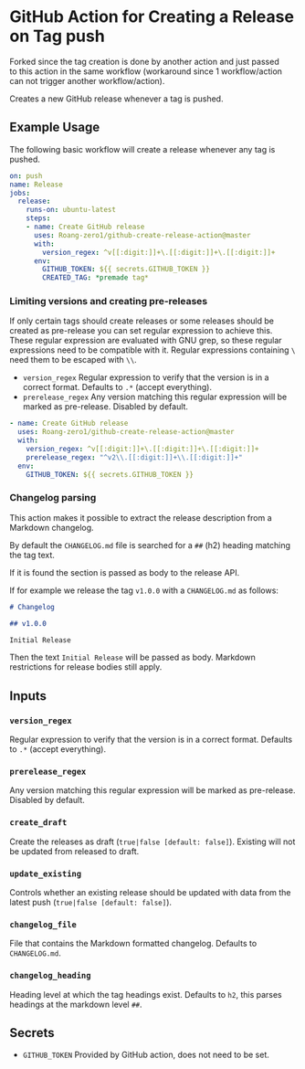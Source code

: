 # GitHub Action for Creating a Release on Tag push

Forked since the tag creation is done by another action and just passed  
to this action in the same workflow (workaround since 1 workflow/action  
can not trigger another workflow/action).  

Creates a new GitHub release whenever a tag is pushed.

## Example Usage

The following basic workflow will create a release whenever any tag is pushed.

```yaml
on: push
name: Release
jobs:
  release:
    runs-on: ubuntu-latest
    steps:
    - name: Create GitHub release
      uses: Roang-zero1/github-create-release-action@master
      with:
        version_regex: ^v[[:digit:]]+\.[[:digit:]]+\.[[:digit:]]+
      env:
        GITHUB_TOKEN: ${{ secrets.GITHUB_TOKEN }}
        CREATED_TAG: *premade tag*
```

### Limiting versions and creating pre-releases

If only certain tags should create releases or some releases should be created as pre-release you can set regular expression to achieve this.
These regular expression are evaluated with GNU grep, so these regular expressions need to be compatible with it.
Regular expressions containing `\` need them to be escaped with `\\`.

* `version_regex` Regular expression to verify that the version is in a correct format. Defaults to `.*` (accept everything).
* `prerelease_regex` Any version matching this regular expression will be marked as pre-release. Disabled by default.

```yaml
- name: Create GitHub release
  uses: Roang-zero1/github-create-release-action@master
  with:
    version_regex: ^v[[:digit:]]+\.[[:digit:]]+\.[[:digit:]]+
    prerelease_regex: "^v2\\.[[:digit:]]+\\.[[:digit:]]+"
  env:
    GITHUB_TOKEN: ${{ secrets.GITHUB_TOKEN }}
```

### Changelog parsing

This action makes it possible to extract the release description from a Markdown changelog.

By default the `CHANGELOG.md` file is searched for a `##` (h2) heading matching the tag text.

If it is found the section is passed as body to the release API.

If for example we release the tag `v1.0.0` with a `CHANGELOG.md` as follows:

```Markdown
# Changelog

## v1.0.0

Initial Release
```

Then the text `Initial Release` will be passed as body.
Markdown restrictions for release bodies still apply.

## Inputs

### `version_regex`

Regular expression to verify that the version is in a correct format. Defaults to `.*` (accept everything).

### `prerelease_regex`

Any version matching this regular expression will be marked as pre-release. Disabled by default.

### `create_draft`

Create the releases as draft (`true|false [default: false]`). Existing will not be updated from released to draft.

### `update_existing`

Controls whether an existing release should be updated with data from the latest push (`true|false [default: false]`).

### `changelog_file`

File that contains the Markdown formatted changelog. Defaults to `CHANGELOG.md`.

### `changelog_heading`

Heading level at which the tag headings exist. Defaults to `h2`, this parses headings at the markdown level `##`.

## Secrets

* `GITHUB_TOKEN` Provided by GitHub action, does not need to be set.
